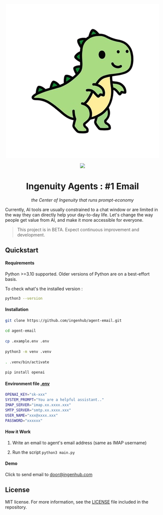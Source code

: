 <p align="center">
  <img src="./logo.png" />
</p>

<p align="center">
  <!-- <a href="https://anarchy.ai/" target="_blank"><img src="https://img.shields.io/badge/View%20Documentation-Docs-yellow"></a>
  <a href="https://discord.gg/YmNvCAk6W6" target="_blank"><img src="https://img.shields.io/badge/Join%20our%20community-Discord-blue"></a> -->
  <a href="https://github.com/ingenhub/agent-email">
      <img src="https://img.shields.io/github/stars/ingenhub/agent-email" />
  </a>
</p>
<h1 align='center'> Ingenuity Agents : #1 Email </h1>
<p align='center'><em>the Center of Ingenuity that runs prompt-economy</em></p>

Currently, AI tools are usually constrained to a chat window or are limited in the way they can directly help your day-to-day life. Let's change the way people get value from AI, and make it more accessible for everyone.

>This project is in BETA. Expect continuous improvement and development.

## Quickstart

#### Requirements

Python >=3.10 supported. Older versions of Python are on a best-effort basis. 

To check what's the installed version :
```bash 
python3 --version 
``` 

#### Installation

```bash
git clone https://github.com/ingenhub/agent-email.git

cd agent-email

cp .example.env .env

python3 -m venv .venv

. .venv/bin/activate

pip install openai
```

#### Environment file [.env](.example.env)

```bash
OPENAI_KEY="sk-xxx"
SYSTEM_PROMPT="You are a helpful assistant.."
IMAP_SERVER="imap.xx.xxxx.xxx"
SMTP_SERVER="smtp.xx.xxxx.xxx"
USER_NAME="xxx@xxxx.xxx"
PASSWORD="xxxxxx"
```

#### How it Work
1. Write an email to agent's email address (same as IMAP username)

2. Run the script ``` python3 main.py ```

#### Demo

Click to send email to [door@ingenhub.com](mailto:door@ingenhub.com?subject=Asking%20common%20question&body=Hi%2C%0AWhat%27s%20the%20math%20equations%20to%20prove%20wormhole%3F%0A%0AThanks!)

## License
MIT license. For more information, see the [LICENSE](LICENSE) file included in the repository.